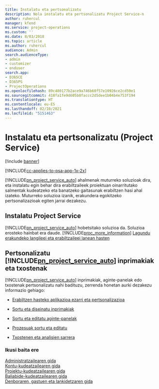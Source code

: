 ```yaml
---
title: Instalatu eta pertsonalizatu
description: Nola instalatu eta pertsonalizatu Project Service-n
author: ruhercul
manager: kfend
ms.service: project-operations
ms.custom: ''
ms.date: 8/03/2018
ms.topic: article
ms.author: ruhercul
audience: Admin
search.audienceType:
- admin
- customizer
- enduser
search.app:
- D365CE
- D365PS
- ProjectOperations
ms.openlocfilehash: 89c480177b2ace9a746b60f57e10926ce2cd59e1
ms.sourcegitcommit: 418fa1fe9d605b8faccc2d5dee1b04b4e753f194
ms.translationtype: HT
ms.contentlocale: eu-ES
ms.lasthandoff: 02/10/2021
ms.locfileid: "5151463"
---
```

# <a name="install-and-customize-project-service"></a>Instalatu eta pertsonalizatu (Project Service)

[!include [banner](../includes/psa-now-project-operations.md)]

[!INCLUDE[cc-applies-to-psa-app-1x-2x](../includes/cc-applies-to-psa-app-1x-2x.md)]

[!INCLUDE[pn_project_service_auto](../includes/pn-project-service-auto.md)] ahalmenak muturreko soluzioak dira, eta instalatu egin behar dira erabiltzaileek proiektuan oinarritutako salmentak kudeatzeko eta banatzeko gaitasunak erabiltzen hasi ahal izateko. Muturreko soluzioa izanik, erakundera egokitzeko pertsonalizazioak egiten jarrai dezakezu.  
<!-- TODO: I expect to find the information on how to get and install this here. Please find that and add it here. Same for Project Service.--> 
  
## <a name="install-project-service"></a>Instalatu Project Service  
 [!INCLUDE[pn_project_service_auto](../includes/pn-project-service-auto.md)] hobetsitako soluzioa da. Soluzioa erosteko hainbat era daude. [!INCLUDE[proc_more_information](../includes/proc-more-information.md)] [Lagundu erakundeko langileei eta erabiltzaileei lanean hasten](https://docs.microsoft.com/dynamics365/customerengagement/on-premises/admin/onboard-your-organization-and-users-to-dynamics-365-online)  
  
## <a name="customize-pn_project_service_auto-forms-and-reports"></a>Pertsonalizatu [!INCLUDE[pn_project_service_auto](../includes/pn-project-service-auto.md)] inprimakiak eta txostenak  
 [!INCLUDE[pn_project_service_auto](../includes/pn-project-service-auto.md)] inprimakiak, aginte-panelak edo txostenak pertsonalizatu nahi badituzu, zerrenda honetan aurki dezakezu informazio gehiago:  
  
- [Erabiltzen hasteko aplikazioa ezarri eta pertsonalizazioa](https://docs.microsoft.com/dynamics365/customerengagement/on-premises/customize/getting-started-customization)  
  
- [Sortu eta diseinatu inprimakiak](https://docs.microsoft.com/dynamics365/customerengagement/on-premises/customize/create-design-forms)  
  
- [Sortu eta editatu aginte-panelak](https://docs.microsoft.com/dynamics365/customerengagement/on-premises/customize/create-edit-dashboards)  
  
- [Prozesuak sortu eta editatu](https://docs.microsoft.com/dynamics365/customerengagement/on-premises/customize/guide-staff-through-common-tasks-processes)  
  
- [Txostenen eta analisien sarrera](https://docs.microsoft.com/dynamics365/customerengagement/on-premises/analytics/reporting-analytics-with-dynamics-365)  
  
### <a name="see-also"></a>Ikusi baita ere  
 [Administratzailearen gida](../psa/admin-guide.md)   
 [Kontu-kudeatzailearen gida](../psa/account-manager-guide.md)   
 [Proiektu-kudeatzailearen gida](../psa/project-manager-guide.md)   
 [Baliabide-kudeatzailearen gida](../psa/resource-manager-guide.md)   
 [Denboraren, gastuen eta lankidetzaren gida](../psa/time-expense-collaboration-guide.md)

